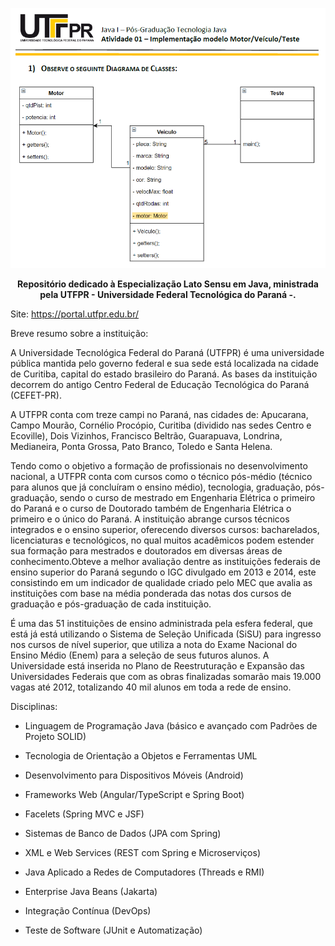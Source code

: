 <p align="center">
  <img src="./UML.png" alt="Texto Alternativo">
</p>

<p align="center">
  <strong>Repositório dedicado à Especialização Lato Sensu em Java, ministrada pela UTFPR - Universidade Federal Tecnológica do Paraná -.</strong>
</p>

Site: https://portal.utfpr.edu.br/

Breve resumo sobre a instituição:

A Universidade Tecnológica Federal do Paraná (UTFPR) é uma universidade pública mantida pelo governo federal e sua sede está localizada na cidade de Curitiba, capital do estado brasileiro do Paraná. As bases da instituição decorrem do antigo Centro Federal de Educação Tecnológica do Paraná (CEFET-PR).

A UTFPR conta com treze campi no Paraná, nas cidades de: Apucarana, Campo Mourão, Cornélio Procópio, Curitiba (dividido nas sedes Centro e Ecoville), Dois Vizinhos, Francisco Beltrão, Guarapuava, Londrina, Medianeira, Ponta Grossa, Pato Branco, Toledo e Santa Helena.

Tendo como o objetivo a formação de profissionais no desenvolvimento nacional, a UTFPR conta com cursos como o técnico pós-médio (técnico para alunos que já concluíram o ensino médio), tecnologia, graduação, pós-graduação, sendo o curso de mestrado em Engenharia Elétrica o primeiro do Paraná e o curso de Doutorado também de Engenharia Elétrica o primeiro e o único do Paraná. A instituição abrange cursos técnicos integrados e o ensino superior, oferecendo diversos cursos: bacharelados, licenciaturas e tecnológicos, no qual muitos acadêmicos podem estender sua formação para mestrados e doutorados em diversas áreas de conhecimento.Obteve a melhor avaliação dentre as instituições federais de ensino superior do Paraná segundo o IGC divulgado em 2013 e 2014, este consistindo em um indicador de qualidade criado pelo MEC que avalia as instituições com base na média ponderada das notas dos cursos de graduação e pós-graduação de cada instituição.

É uma das 51 instituições de ensino administrada pela esfera federal, que está já está utilizando o Sistema de Seleção Unificada (SiSU) para ingresso nos cursos de nível superior, que utiliza a nota do Exame Nacional do Ensino Médio (Enem) para a seleção de seus futuros alunos. A Universidade está inserida no Plano de Reestruturação e Expansão das Universidades Federais que com as obras finalizadas somarão mais 19.000 vagas até 2012, totalizando 40 mil alunos em toda a rede de ensino.


Disciplinas:

- Linguagem de Programação Java (básico e avançado com Padrões de Projeto SOLID)

- Tecnologia de Orientação a Objetos e Ferramentas UML

- Desenvolvimento para Dispositivos Móveis (Android)

- Frameworks Web (Angular/TypeScript e Spring Boot)

- Facelets (Spring MVC e JSF)

- Sistemas de Banco de Dados (JPA com Spring)

- XML e Web Services (REST com Spring e Microserviços)

- Java Aplicado a Redes de Computadores (Threads e RMI)

- Enterprise Java Beans (Jakarta)

- Integração Contínua (DevOps)
  
- Teste de Software (JUnit e Automatização)


